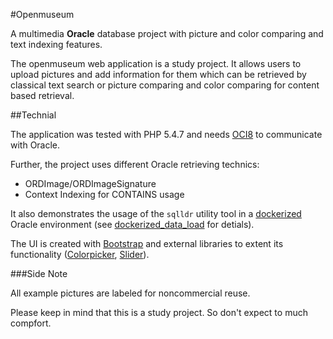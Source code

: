 #Openmuseum

A multimedia **Oracle** database project with picture and color comparing and text indexing features.

The openmuseum web application is a study project. It allows users to upload pictures and add information for them which can be retrieved by classical text search or picture comparing and color comparing for content based retrieval.

##Technial

The application was tested with PHP 5.4.7 and needs [OCI8](http://php.net/manual/en/book.oci8.php) to communicate with Oracle.

Further, the project uses different Oracle retrieving technics:

-	ORDImage/ORDImageSignature
-	Context Indexing for CONTAINS usage

It also demonstrates the usage of the `sqlldr` utility tool in a [dockerized](https://www.docker.com) Oracle environment (see [dockerized_data_load](helper_not_in_project/dockerized_data_load) for detials).

The UI is created with [Bootstrap](http://getbootstrap.com) and external libraries to extent its functionality ([Colorpicker](http://mjolnic.com/bootstrap-colorpicker/), [Slider](https://github.com/seiyria/bootstrap-slider)).

###Side Note

All example pictures are labeled for noncommercial reuse.

Please keep in mind that this is a study project. So don't expect to much compfort.
